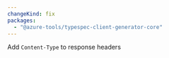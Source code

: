 ```yaml
---
changeKind: fix
packages:
  - "@azure-tools/typespec-client-generator-core"
---
```


Add `Content-Type` to response headers